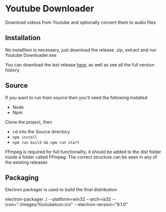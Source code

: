 # Youtube Downloader

Download videos from Youtube and optionally convert them to audio files

## Installation

No installtion is necessary, just download the release .zip, extract and run Youtube Downloader.exe

You can download the last release [here](https://github.com/ClaytonIndustries/YoutubeDownloader/releases), as well as see all the full version history

## Source

If you want to run from source then you'll need the following installed

- Node
- Npm

Clone the project, then

- cd into the Source directory
- `npm install`
- `npm run build && npm run start`

FFmpeg is required for full functionality, it should be added to the dist folder inside a folder called FFmpeg. The correct structure can be seen in any of the existing releases

## Packaging

Electron packager is used to build the final distribution

electron-packager ./ --platform=win32 --arch=ia32 --icon="./images/YoutubeIcon.ico" --electron-version="9.1.0"